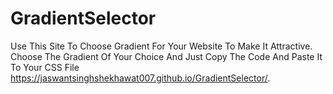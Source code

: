 # GradientSelector
Use This Site To Choose Gradient For Your Website To Make It Attractive. Choose The Gradient Of Your Choice And Just Copy The Code And Paste It To Your CSS File
 https://jaswantsinghshekhawat007.github.io/GradientSelector/.
